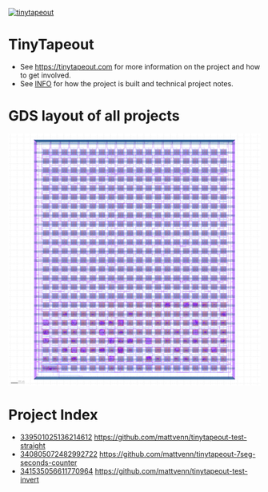 [![tinytapeout](https://github.com/mattvenn/tinytapeout-mpw7/actions/workflows/tinytapeout.yaml/badge.svg)](https://github.com/mattvenn/tinytapeout-mpw7/actions/workflows/tinytapeout.yaml)

# TinyTapeout

* See https://tinytapeout.com for more information on the project and how to get involved.
* See [INFO](INFO.md) for how the project is built and technical project notes.

# GDS layout of all projects

![tiny tapeout](tinytapeout.png)

# Project Index

* [339501025136214612](https://wokwi.com/projects/339501025136214612) https://github.com/mattvenn/tinytapeout-test-straight
* [340805072482992722](https://wokwi.com/projects/340805072482992722) https://github.com/mattvenn/tinytapeout-7seg-seconds-counter
* [341535056611770964](https://wokwi.com/projects/341535056611770964) https://github.com/mattvenn/tinytapeout-test-invert
